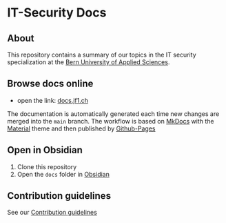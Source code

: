 # IT-Security Docs

## About

This repository contains a summary of our topics in the IT security specialization at the [Bern University of Applied Sciences](https://www.bfh.ch/en/).

## Browse docs online

- open the link: [docs.jf1.ch](https://docs.jf1.ch)


The documentation is automatically generated each time new changes are merged into the `main` branch. The workflow is based on [MkDocs](https://www.mkdocs.org/) with the [Material](https://squidfunk.github.io/mkdocs-material/) theme and then published by [Github-Pages](https://pages.github.com/)

## Open in Obsidian

1. Clone this repository
2. Open the `docs` folder in [Obsidian](https://obsidian.md)

## Contribution guidelines

See our [Contribution guidelines](CONTRIBUTING.md)
